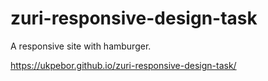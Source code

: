 # zuri-responsive-design-task
A responsive site with hamburger.

https://ukpebor.github.io/zuri-responsive-design-task/

